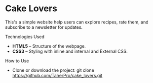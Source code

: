 # Cake Lovers
This's a simple website help users can explore recipes, rate them, and subscribe to a newsletter for updates.

Technologies Used
- **HTML5** – Structure of the webpage.  
- **CSS3** – Styling with inline and internal and External CSS.  

How to Use
- Clone or download the project:
   git clone https://github.com/TaherPro/cake_lovers.git